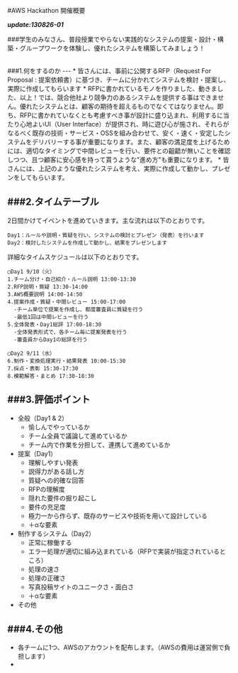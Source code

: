 #AWS Hackathon 開催概要

***update:130826-01***


###学生のみなさん、普段授業でやらない実践的なシステムの提案・設計・構築・グループワークを体験し、優れたシステムを構築してみましょう！

<br>
###1.何をするのか
---
* 皆さんには、事前に公開するRFP（Request For Proposal : 提案依頼書）に基づき、チームに分かれてシステムを検討・提案し、実際に作成してもらいます
* RFPに書かれているモノを作りました、動きました、以上！では、競合他社より競争力のあるシステムを提供する事はできません。優れたシステムとは、顧客の期待を超えるものでなくてはなりません。即ち、RFPに書かれていなくとも考慮すべき事が設計に盛り込まれ、利用するに当たり心地よいUI（User Interface）が提供され、時に遊び心が施され、それらがなるべく既存の技術・サービス・OSSを組み合わせて、安く・速く・安定したシステムをデリバリーする事が重要になります。また、顧客の満足度を上げるためには、適切なタイミングで中間レビューを行い、要件との齟齬が無いことを確認しつつ、且つ顧客に安心感を持って貰うような"進め方"も重要になります。
* 皆さんには、上記のような優れたシステムを考え、実際に作成して動かし、プレゼンをしてもらいます。

###2.タイムテーブル
---
2日間かけてイベントを進めていきます。主な流れは以下のとおりです。

	Day1：ルールや説明・質疑を行い、システムの検討とプレゼン（発表）を行います  
	Day2：検討したシステムを作成して動かし、結果をプレゼンします

詳細なタイムスケジュールは以下のとおりです。

	◯Day1 9/10（火）  
	1.チーム分け・自己紹介・ルール説明 13:00-13:30  
	2.RFP説明・質疑 13:30-14:00  
	3.AWS概要説明 14:00-14:50  
	4.提案作成・質疑・中間レビュー 15:00-17:00  
	  -チーム単位で提案を作成し、都度審査員に質疑を行う
	  -最低1回は中間レビューを行う 
	5.全体発表・Day1総評 17:00-18:30  
	  -全体発表形式で、各チーム毎に提案発表を行う
	  -審査員からDay1の総評を行う

	◯Day2 9/11（水）  
	6.制作・変換処理実行・結果発表 10:00-15:30  
	7.採点・表彰 15:30-17:30  
	8.模範解答・まとめ 17:30-18:30  

###3.評価ポイント
---
* 全般（Day1 & 2）
	- 愉しんでやっているか
	- チーム全員で議論して進めているか
	- チーム内で作業を分担して、連携して進めているか
* 提案（Day1）
	- 理解しやすい発表
	- 説得力がある話し方
	- 質疑への的確な回答
	- RFPの理解度
	- 隠れた要件の掘り起こし
	- 要件の充足度
	- 極力一から作らず、既存のサービスや技術を用いて設計している
	- ＋αな要素
* 制作するシステム（Day2）
	- 正常に稼働する
	- エラー処理が適切に組み込まれている（RFPで実装が指定されているところ）
	- 処理の速さ
	- 処理の正確さ
	- 写真投稿サイトのユニークさ・面白さ
	- ＋αな要素
* その他

###4.その他
---
* 各チームに1つ、AWSのアカウントを配布します。（AWSの費用は運営側で負担します）
* 